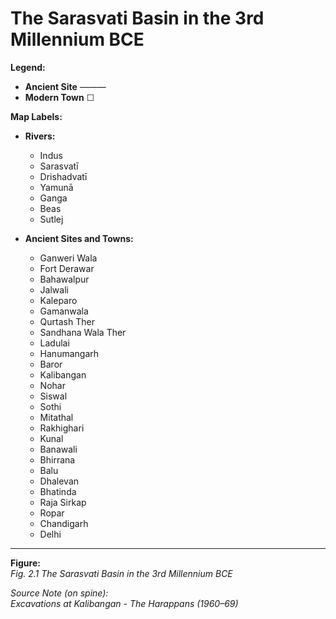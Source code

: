 # The Sarasvati Basin in the 3rd Millennium BCE

**Legend:**
- **Ancient Site** ———  
- **Modern Town** ☐

**Map Labels:**

- **Rivers:**  
  - Indus  
  - Sarasvatī  
  - Drishadvatī  
  - Yamunā  
  - Ganga  
  - Beas  
  - Sutlej

- **Ancient Sites and Towns:**  
  - Ganweri Wala  
  - Fort Derawar  
  - Bahawalpur  
  - Jalwali  
  - Kaleparo  
  - Gamanwala  
  - Qurtash Ther  
  - Sandhana Wala Ther  
  - Ladulai  
  - Hanumangarh  
  - Baror  
  - Kalibangan  
  - Nohar  
  - Siswal  
  - Sothi  
  - Mitathal  
  - Rakhighari  
  - Kunal  
  - Banawali  
  - Bhirrana  
  - Balu  
  - Dhalevan  
  - Bhatinda  
  - Raja Sirkap  
  - Ropar  
  - Chandigarh  
  - Delhi

---

**Figure:**  
*Fig. 2.1 The Sarasvati Basin in the 3rd Millennium BCE*

*Source Note (on spine):*  
_Excavations at Kalibangan - The Harappans (1960–69)_
